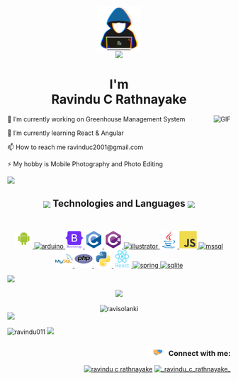   <div align="center">
	 <img src="https://github.com/0xAbdulKhalid/0xAbdulKhalid/raw/main/assets/mdImages/about_me.gif" width = 100px height = 100px align="center"> <br/>
 	 <img src="https://github.com/vimalverma558/vimalverma558/blob/v2/img/hello.gif" width=90px>
  </div>

  
  <h1  align="center" >I'm <br/> Ravindu C Rathnayake</h1>
<div width="100%">
   <img align="right" height="150rem" alt="GIF" src="https://media4.giphy.com/media/RbDKaczqWovIugyJmW/200w.webp?cid=ecf05e47yrznhyd4w1cnwbe3hlilpmls3c0mrsymhdzmzp5z&rid=200w.webp" />

  <div align=" width="40%">
<p>🔭 I’m currently working on Greenhouse Management System </p>

<p>🌱 I’m currently learning React & Angular</p>

<p>📫 How to reach me ravinduc2001@gmail.com</p>

<p>⚡ My hobby is Mobile Photography and Photo Editing</p>
 </div>
</div>



<img src="https://user-images.githubusercontent.com/73097560/115834477-dbab4500-a447-11eb-908a-139a6edaec5c.gif"> 

<div align="center"> 
  <h2> 
    <img  src="https://media2.giphy.com/media/QssGEmpkyEOhBCb7e1/giphy.gif?cid=ecf05e47a0n3gi1bfqntqmob8g9aid1oyj2wr3ds3mg700bl&rid=giphy.gif" width ="25" align="center">
    <b >Technologies and Languages</b>
	      <img  src="https://media2.giphy.com/media/QssGEmpkyEOhBCb7e1/giphy.gif?cid=ecf05e47a0n3gi1bfqntqmob8g9aid1oyj2wr3ds3mg700bl&rid=giphy.gif" width ="25" align="center">

  </h2>
</div>

 <br/>
<p align="center"> <a href="https://developer.android.com" target="_blank" rel="noreferrer"> <img src="https://raw.githubusercontent.com/devicons/devicon/master/icons/android/android-original-wordmark.svg" alt="android" width="40" height="40"/> </a> <a href="https://www.arduino.cc/" target="_blank" rel="noreferrer"> <img src="https://cdn.worldvectorlogo.com/logos/arduino-1.svg" alt="arduino" width="40" height="40"/> </a> <a href="https://getbootstrap.com" target="_blank" rel="noreferrer"> <img src="https://raw.githubusercontent.com/devicons/devicon/master/icons/bootstrap/bootstrap-plain-wordmark.svg" alt="bootstrap" width="40" height="40"/> </a> <a href="https://www.cprogramming.com/" target="_blank" rel="noreferrer"> <img src="https://raw.githubusercontent.com/devicons/devicon/master/icons/c/c-original.svg" alt="c" width="40" height="40"/> </a> <a href="https://www.w3schools.com/cs/" target="_blank" rel="noreferrer"> <img src="https://raw.githubusercontent.com/devicons/devicon/master/icons/csharp/csharp-original.svg" alt="csharp" width="40" height="40"/> </a> <a href="https://www.adobe.com/in/products/illustrator.html" target="_blank" rel="noreferrer"> <img src="https://www.vectorlogo.zone/logos/adobe_illustrator/adobe_illustrator-icon.svg" alt="illustrator" width="40" height="40"/> </a> <a href="https://www.java.com" target="_blank" rel="noreferrer"> <img src="https://raw.githubusercontent.com/devicons/devicon/master/icons/java/java-original.svg" alt="java" width="40" height="40"/> </a> <a href="https://developer.mozilla.org/en-US/docs/Web/JavaScript" target="_blank" rel="noreferrer"> <img src="https://raw.githubusercontent.com/devicons/devicon/master/icons/javascript/javascript-original.svg" alt="javascript" width="40" height="40"/> </a> <a href="https://www.microsoft.com/en-us/sql-server" target="_blank" rel="noreferrer"> <img src="https://www.svgrepo.com/show/303229/microsoft-sql-server-logo.svg" alt="mssql" width="40" height="40"/> </a> <a href="https://www.mysql.com/" target="_blank" rel="noreferrer"> <img src="https://raw.githubusercontent.com/devicons/devicon/master/icons/mysql/mysql-original-wordmark.svg" alt="mysql" width="40" height="40"/> </a> <a href="https://www.php.net" target="_blank" rel="noreferrer"> <img src="https://raw.githubusercontent.com/devicons/devicon/master/icons/php/php-original.svg" alt="php" width="40" height="40"/> </a> <a href="https://www.python.org" target="_blank" rel="noreferrer"> <img src="https://raw.githubusercontent.com/devicons/devicon/master/icons/python/python-original.svg" alt="python" width="40" height="40"/> </a> <a href="https://reactjs.org/" target="_blank" rel="noreferrer"> <img src="https://raw.githubusercontent.com/devicons/devicon/master/icons/react/react-original-wordmark.svg" alt="react" width="40" height="40"/> </a> <a href="https://spring.io/" target="_blank" rel="noreferrer"> <img src="https://www.vectorlogo.zone/logos/springio/springio-icon.svg" alt="spring" width="40" height="40"/> </a> <a href="https://www.sqlite.org/" target="_blank" rel="noreferrer"> <img src="https://www.vectorlogo.zone/logos/sqlite/sqlite-icon.svg" alt="sqlite" width="40" height="40"/> </a> </p>

<img src="https://user-images.githubusercontent.com/73097560/115834477-dbab4500-a447-11eb-908a-139a6edaec5c.gif"> 





</div>

<div align="center">

![](https://github-readme-stats.vercel.app/api/top-langs/?username=ravindu011&theme=great-gatsby&hide_border=true&include_all_commits=true&count_private=false&layout=compact&border_radius=30px&bg_color=000080,000080,000000,000000)

<img align="center" src="http://github-readme-streak-stats.herokuapp.com?user=ravindu011&bg_color=000080&border_radius=45px&theme=great-gatsby&hide_border=true&date_format=M%20j%5B%2C%20Y%5D&" alt="ravisolanki" />

 
</div>
<img src="https://user-images.githubusercontent.com/73097560/115834477-dbab4500-a447-11eb-908a-139a6edaec5c.gif"> 




<p align="left"> <img src="https://komarev.com/ghpvc/?username=Ravindu011&label=Profile%20views&color=000080&style=flat" alt="ravindu011" /> 	<img height="50" src="https://emoji.gg/assets/emoji/7333-parrotdance.gif">
</p>

<div align="right">
	<h3 ><img src="https://github.com/0xAbdulKhalid/0xAbdulKhalid/raw/main/assets/mdImages/handshake.gif" width=50px>Connect with me:</h3>
<p >
<a href="https://fb.com/ravindu c rathnayake" target="blank"><img  src="https://raw.githubusercontent.com/rahuldkjain/github-profile-readme-generator/master/src/images/icons/Social/facebook.svg" alt="ravindu c rathnayake" height="30" width="40" /></a>
<a href="https://instagram.com/_ravindu_c_rathnayake_" target="blank"><img  src="https://raw.githubusercontent.com/rahuldkjain/github-profile-readme-generator/master/src/images/icons/Social/instagram.svg" alt="_ravindu_c_rathnayake_" height="30" width="40" /></a>
</p>
</div>







